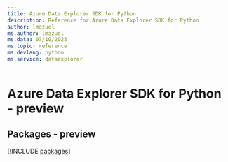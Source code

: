 ```yaml
---
title: Azure Data Explorer SDK for Python
description: Reference for Azure Data Explorer SDK for Python
author: lmazuel
ms.author: lmazuel
ms.data: 07/10/2023
ms.topic: reference
ms.devlang: python
ms.service: dataexplorer
---
```

# Azure Data Explorer SDK for Python - preview
## Packages - preview
[!INCLUDE [packages](data-explorer-index.md)]